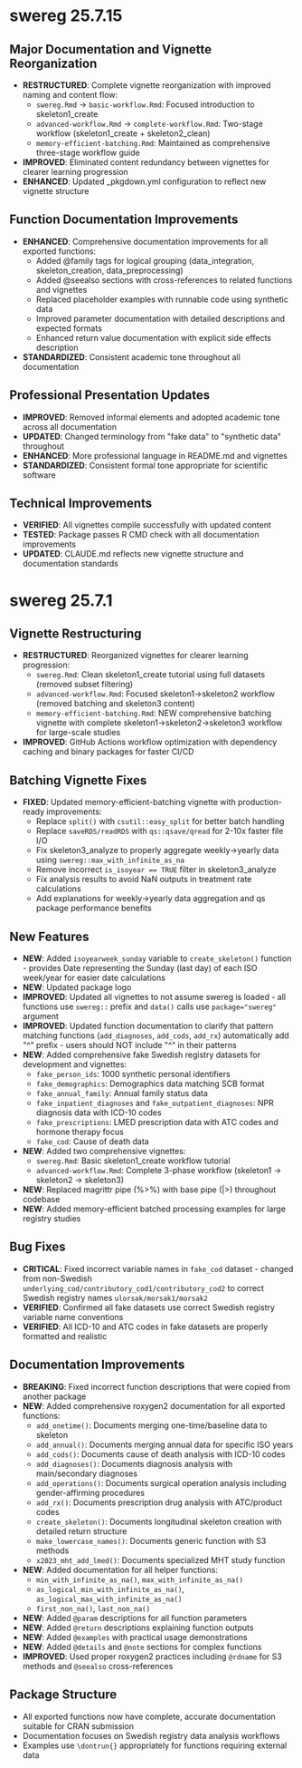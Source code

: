 # swereg 25.7.15

## Major Documentation and Vignette Reorganization

* **RESTRUCTURED**: Complete vignette reorganization with improved naming and content flow:
  - `swereg.Rmd` → `basic-workflow.Rmd`: Focused introduction to skeleton1_create
  - `advanced-workflow.Rmd` → `complete-workflow.Rmd`: Two-stage workflow (skeleton1_create + skeleton2_clean)
  - `memory-efficient-batching.Rmd`: Maintained as comprehensive three-stage workflow guide
* **IMPROVED**: Eliminated content redundancy between vignettes for clearer learning progression
* **ENHANCED**: Updated _pkgdown.yml configuration to reflect new vignette structure

## Function Documentation Improvements

* **ENHANCED**: Comprehensive documentation improvements for all exported functions:
  - Added @family tags for logical grouping (data_integration, skeleton_creation, data_preprocessing)
  - Added @seealso sections with cross-references to related functions and vignettes
  - Replaced placeholder examples with runnable code using synthetic data
  - Improved parameter documentation with detailed descriptions and expected formats
  - Enhanced return value documentation with explicit side effects description
* **STANDARDIZED**: Consistent academic tone throughout all documentation

## Professional Presentation Updates

* **IMPROVED**: Removed informal elements and adopted academic tone across all documentation
* **UPDATED**: Changed terminology from "fake data" to "synthetic data" throughout
* **ENHANCED**: More professional language in README.md and vignettes
* **STANDARDIZED**: Consistent formal tone appropriate for scientific software

## Technical Improvements

* **VERIFIED**: All vignettes compile successfully with updated content
* **TESTED**: Package passes R CMD check with all documentation improvements
* **UPDATED**: CLAUDE.md reflects new vignette structure and documentation standards

# swereg 25.7.1

## Vignette Restructuring

* **RESTRUCTURED**: Reorganized vignettes for clearer learning progression:
  - `swereg.Rmd`: Clean skeleton1_create tutorial using full datasets (removed subset filtering)
  - `advanced-workflow.Rmd`: Focused skeleton1→skeleton2 workflow (removed batching and skeleton3 content)
  - `memory-efficient-batching.Rmd`: NEW comprehensive batching vignette with complete skeleton1→skeleton2→skeleton3 workflow for large-scale studies
* **IMPROVED**: GitHub Actions workflow optimization with dependency caching and binary packages for faster CI/CD

## Batching Vignette Fixes

* **FIXED**: Updated memory-efficient-batching vignette with production-ready improvements:
  - Replace `split()` with `csutil::easy_split` for better batch handling
  - Replace `saveRDS/readRDS` with `qs::qsave/qread` for 2-10x faster file I/O
  - Fix skeleton3_analyze to properly aggregate weekly→yearly data using `swereg::max_with_infinite_as_na`
  - Remove incorrect `is_isoyear == TRUE` filter in skeleton3_analyze
  - Fix analysis results to avoid NaN outputs in treatment rate calculations
  - Add explanations for weekly→yearly data aggregation and qs package performance benefits

## New Features

* **NEW**: Added `isoyearweek_sunday` variable to `create_skeleton()` function - provides Date representing the Sunday (last day) of each ISO week/year for easier date calculations
* **NEW**: Updated package logo
* **IMPROVED**: Updated all vignettes to not assume swereg is loaded - all functions use `swereg::` prefix and `data()` calls use `package="swereg"` argument
* **IMPROVED**: Updated function documentation to clarify that pattern matching functions (`add_diagnoses`, `add_cods`, `add_rx`) automatically add "^" prefix - users should NOT include "^" in their patterns
* **NEW**: Added comprehensive fake Swedish registry datasets for development and vignettes:
  - `fake_person_ids`: 1000 synthetic personal identifiers
  - `fake_demographics`: Demographics data matching SCB format
  - `fake_annual_family`: Annual family status data
  - `fake_inpatient_diagnoses` and `fake_outpatient_diagnoses`: NPR diagnosis data with ICD-10 codes
  - `fake_prescriptions`: LMED prescription data with ATC codes and hormone therapy focus
  - `fake_cod`: Cause of death data
* **NEW**: Added two comprehensive vignettes:
  - `swereg.Rmd`: Basic skeleton1_create workflow tutorial
  - `advanced-workflow.Rmd`: Complete 3-phase workflow (skeleton1 → skeleton2 → skeleton3)
* **NEW**: Replaced magrittr pipe (%>%) with base pipe (|>) throughout codebase
* **NEW**: Added memory-efficient batched processing examples for large registry studies

## Bug Fixes

* **CRITICAL**: Fixed incorrect variable names in `fake_cod` dataset - changed from non-Swedish `underlying_cod/contributory_cod1/contributory_cod2` to correct Swedish registry names `ulorsak/morsak1/morsak2`
* **VERIFIED**: Confirmed all fake datasets use correct Swedish registry variable name conventions
* **VERIFIED**: All ICD-10 and ATC codes in fake datasets are properly formatted and realistic

## Documentation Improvements

* **BREAKING**: Fixed incorrect function descriptions that were copied from another package
* **NEW**: Added comprehensive roxygen2 documentation for all exported functions:
  - `add_onetime()`: Documents merging one-time/baseline data to skeleton
  - `add_annual()`: Documents merging annual data for specific ISO years
  - `add_cods()`: Documents cause of death analysis with ICD-10 codes
  - `add_diagnoses()`: Documents diagnosis analysis with main/secondary diagnoses
  - `add_operations()`: Documents surgical operation analysis including gender-affirming procedures
  - `add_rx()`: Documents prescription drug analysis with ATC/product codes
  - `create_skeleton()`: Documents longitudinal skeleton creation with detailed return structure
  - `make_lowercase_names()`: Documents generic function with S3 methods
  - `x2023_mht_add_lmed()`: Documents specialized MHT study function
* **NEW**: Added documentation for all helper functions:
  - `min_with_infinite_as_na()`, `max_with_infinite_as_na()`
  - `as_logical_min_with_infinite_as_na()`, `as_logical_max_with_infinite_as_na()`
  - `first_non_na()`, `last_non_na()`
* **NEW**: Added `@param` descriptions for all function parameters
* **NEW**: Added `@return` descriptions explaining function outputs
* **NEW**: Added `@examples` with practical usage demonstrations
* **NEW**: Added `@details` and `@note` sections for complex functions
* **IMPROVED**: Used proper roxygen2 practices including `@rdname` for S3 methods and `@seealso` cross-references

## Package Structure

* All exported functions now have complete, accurate documentation suitable for CRAN submission
* Documentation focuses on Swedish registry data analysis workflows
* Examples use `\dontrun{}` appropriately for functions requiring external data